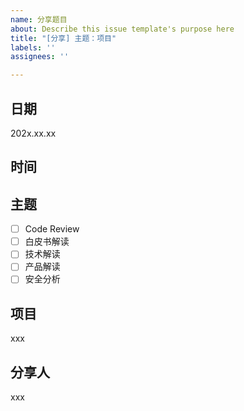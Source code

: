```yaml
---
name: 分享题目
about: Describe this issue template's purpose here
title: "[分享] 主题：项目"
labels: ''
assignees: ''

---
```


## 日期
202x.xx.xx

## 时间

## 主题
- [ ] Code Review
- [ ] 白皮书解读
- [ ] 技术解读
- [ ] 产品解读
- [ ] 安全分析

## 项目

xxx

## 分享人

xxx
